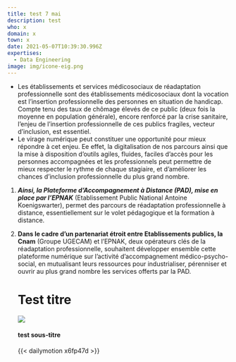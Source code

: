 ```yaml
---
title: test 7 mai
description: test
who: x
domain: x
town: x
date: 2021-05-07T10:39:30.996Z
expertises:
  - Data Engineering
image: img/icone-eig.png
---
```

* Les établissements et services médicosociaux de réadaptation professionnelle sont des établissements médicosociaux dont la vocation est l’insertion professionnelle des personnes en situation de handicap. Compte tenu des taux de chômage élevés de ce public (deux fois la moyenne en population générale), encore renforcé par la crise sanitaire, l’enjeu de l’insertion professionnelle de ces publics fragiles, vecteur d’inclusion, est essentiel.
* Le virage numérique peut constituer une opportunité pour mieux répondre à cet enjeu. Ee effet, la digitalisation de nos parcours ainsi que la mise à disposition d’outils agiles, fluides, faciles d’accès pour les personnes accompagnées et les professionnels peut permettre de mieux respecter le rythme de chaque stagiaire, et d’améliorer les chances d’inclusion professionnelle du plus grand nombre.

1. ***Ainsi, la Plateforme d’Accompagnement à Distance (PAD), mise en place par l’EPNAK*** (Etablissement Public National Antoine Koenigswarter), permet des parcours de réadaptation professionnelle à distance, essentiellement sur le volet pédagogique et la formation à distance.
2. **Dans le cadre d’un partenariat étroit entre Etablissements publics, la Cnam** (Groupe UGECAM) et l’EPNAK, deux opérateurs clés de la réadaptation professionnelle, souhaitent développer ensemble cette plateforme numérique sur l’activité d’accompagnement médico-psycho-social, en mutualisant leurs ressources pour industrialiser, pérenniser et ouvrir au plus grand nombre les services offerts par la PAD.

   # Test titre

   ![](img/eig_photo_-metatag-landing-page.jpg)

   #### test sous-titre

   {{< dailymotion x6fp47d >}}